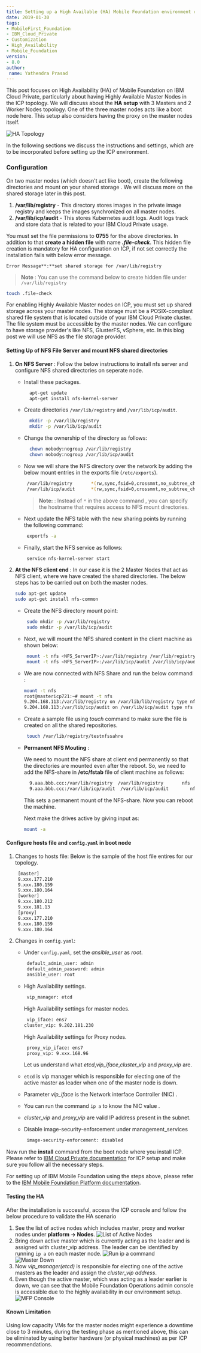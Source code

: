 ```yaml
---
title: Setting up a High Available (HA) Mobile Foundation environment on IBM Cloud Private (ICP)
date: 2019-01-30
tags:
- MobileFirst_Foundation
- IBM_Cloud_Private
- Customization
- High_Availability
- Mobile_Foundation
version:
- 8.0
author:
 name: Yathendra Prasad
---
```


This post focuses on High Availability (HA) of Mobile Foundation on IBM Cloud Private, particularly about having Highly Available Master Nodes in the ICP topology. We will discuss about the **HA setup** with 3 Masters and 2 Worker Nodes topology. One of the three master nodes acts like a boot node here. This setup also considers having the proxy on the master nodes itself.

![HA Topology]({{site.baseurl}}/assets/blog/2019-01-25-ha-configuration-for-mfp-on-icp/ha-topology.png)

In the following sections we discuss the instructions and settings, which are to be incorporated before setting up the ICP environment.

### Configuration

On two master nodes (which doesn't act like boot), create the following directories and mount on your shared storage . We will discuss more on the shared storage later in this post.

1. **/var/lib/registry** - This directory stores images in the private image registry and keeps the images synchronized on all master nodes.
2. **/var/lib/icp/audit** - This stores Kubernetes audit logs. Audit logs track and store data that is related to your IBM Cloud Private usage.

You must set the file permissions to **0755** for the above directories. In addition to that **create a hidden file** with name ***.file-check***. This hidden file creation is mandatory for HA configuration on ICP, if not set correctly the installation fails with below error message.

```
Error Message**:**set shared storage for /var/lib/registry
```

>**Note** : You can use the command below to create hidden file under `/var/lib/registry`
>        
   ```bash
   touch .file-check
   ```
>

For enabling Highly Available Master nodes on ICP, you must set up shared storage across your master nodes. The storage must be a POSIX-compliant shared file system that is located outside of your IBM Cloud Private cluster. The file system must be accessible by the master nodes. We can configure to have storage provider's like NFS, GlusterFS, vSphere, etc. In this blog post we will use NFS as the file storage provider.

#### Setting Up of NFS File Server and mount NFS shared directories

1. **On NFS Server** : Follow the below instructions to install nfs server and configure NFS shared directories on seperate node.

    * Install these packages.
      ```bash
        apt-get update
        apt-get install nfs-kernel-server
      ```

    * Create directories `/var/lib/registry` and `/var/lib/icp/audit`.

      ```bash
        mkdir -p /var/lib/registry
        mkdir -p /var/lib/icp/audit
      ```

    * Change the ownership of the directory as follows:

      ```bash
        chown nobody:nogroup /var/lib/registry
        chown nobody:nogroup /var/lib/icp/audit
      ```

    * Now we will share the NFS directory over the network by adding the below mount entries in the exports file (`/etc/exports`).
      ```bash
       /var/lib/registry       *(rw,sync,fsid=0,crossmnt,no_subtree_check,no_root_squash)
       /var/lib/icp/audit      *(rw,sync,fsid=0,crossmnt,no_subtree_check,no_root_squash)
      ```

        >**Note:** : Instead of `*` in the above command , you can specify the hostname that requires access to NFS mount directories.

    * Next update the NFS table with the new sharing points by running the following command:
      ```bash
       exportfs -a
      ```

    * Finally, start the NFS service as follows:
      ```bash
       service nfs-kernel-server start
      ```

2. **At the NFS client end** : In our case it is the 2 Master Nodes that act as NFS client, where we have created the shared directories. The below steps has to be carried out on both the master nodes.

    ```bash
    sudo apt-get update
    sudo apt-get install nfs-common
    ```

    * Create the NFS directory mount point:
      ```bash
       sudo mkdir -p /var/lib/registry
       sudo mkdir -p /var/lib/icp/audit
      ```

    * Next, we will mount the NFS shared content in the client machine as shown below:
      ```bash
       mount -t nfs <NFS_ServerIP>:/var/lib/registry /var/lib/registry/
       mount -t nfs <NFS_ServerIP>:/var/lib/icp/audit /var/lib/icp/audit/
      ```

    *  We are now connected with NFS Share and run the below command :
       ```bash
       mount -t nfs
       root@mastericp721:~# mount -t nfs
       9.204.168.113:/var/lib/registry on /var/lib/lib/registry type nfs (rw,relatime,vers=3,rsize=1048576,wsize=1048576,namlen=255,hard,proto=tcp,timeo=600,retrans=2,sec=sys,mountaddr=9.204.168.113,mountvers=3,mountport=50736,mountproto=udp,local_lock=none,addr=9.204.168.113)
       9.204.168.113:/var/lib/icp/audit on /var/lib/icp/audit type nfs (rw,relatime,vers=3,rsize=1048576,wsize=1048576,namlen=255,hard,proto=tcp,timeo=600,retrans=2,sec=sys,mountaddr=9.204.168.113,mountvers=3,mountport=50736,mountproto=udp,local_lock=none,addr=9.204.168.113)
       ```

    * Create a sample file using *touch* command to make sure the file is created on all the shared repositories.
      ```bash
       touch /var/lib/registry/testnfssahre
      ```

    * **Permanent NFS Mouting** :

      We need to mount the NFS share at client end permanently so that the directories are mounted even after the reboot. So, we need to add the NFS-share in **/etc/fstab** file of client machine as follows:

      ```bash
        9.aaa.bbb.ccc:/var/lib/registry  /var/lib/registry       nfs     defaults        0       0
        9.aaa.bbb.ccc:/var/lib/icp/audit  /var/lib/icp/audit        nfs     defaults        0       0
      ```

      This sets a permanent mount of the NFS-share. Now you can reboot the machine.

      Next make the drives active by giving input as:
      ```bash
      mount -a
      ```

#### Configure hosts file and `config.yaml` in boot node

1. Changes to hosts file: Below is the sample of the host file entires for our topology.

   ```bash
    [master]
    9.xxx.177.210
    9.xxx.180.159
    9.xxx.180.164
    [worker]
    9.xxx.180.212
    9.xxx.181.13
    [proxy]
    9.xxx.177.210
    9.xxx.180.159
    9.xxx.180.164
    ```

2. Changes in `config.yaml`:

    * Under `config.yaml`, set the *ansible_user* as *root*.

      ```bash
       default_admin_user: admin
       default_admin_password: admin
       ansible_user: root
      ```
    *  High Availability settings.

       ```bash
        vip_manager: etcd
       ```
       High Availability settings for master nodes.

       ```bash
        vip_iface: ens7
       cluster_vip: 9.202.181.230
       ```

       High Availability settings for Proxy nodes.

       ```bash
        proxy_vip_iface: ens7
        proxy_vip: 9.xxx.168.96
       ```

       Let us understand what *etcd*,*vip_iface*,*cluster_vip* and *proxy_vip* are.

    * `etcd` is vip manager which is responsible for electing one of the active master as leader when one of the master node is down.

    * Parameter *vip_iface* is the Network interface Controller (NIC) .

    * You can run the command `ip a` to know the NIC value .

    * *cluster_vip* and *proxy_vip* are valid IP address present in the subnet.

    *  Disable image-security-enforcement under management_services

       ```bash
        image-security-enforcement: disabled
       ```

Now run the **install** command from the boot node where you install ICP. Please refer to [IBM Cloud Private documentation](https://www.ibm.com/support/knowledgecenter/en/SSBS6K_3.1.0/installing/install_containers.html) for ICP setup and make sure you follow all the necessary steps.

For setting up of IBM Mobile Foundation using the steps above, please refer to the [IBM Mobile Foundation Platform documentation](https://mobilefirstplatform.ibmcloud.com/tutorials/en/foundation/8.0/bluemix/mobilefirst-server-on-icp/).

#### Testing the HA

After the installation is successful, access the ICP console and follow the below procedure to validate the HA scenario

1. See the list of active nodes which includes master, proxy and worker nodes under **platform -> Nodes**.
    ![List of Active Nodes]({{site.baseurl}}/assets/blog/2019-01-25-ha-configuration-for-mfp-on-icp/list-of-active-nodes.png)
2. Bring down active master which is currently acting as the leader and is assigned with cluster_vip address. The leader can be identified by running `ip a` on each master node.
    ![Run ip a command]({{site.baseurl}}/assets/blog/2019-01-25-ha-configuration-for-mfp-on-icp/cluster-vip-address-to-master.png)
    ![Master Down]({{site.baseurl}}/assets/blog/2019-01-25-ha-configuration-for-mfp-on-icp/leader-master-node-inactive.png)
3. Now *vip_manager(etcd)* is responsible for electing one of the active masters as the leader and assign the *cluster_vip address*.
4. Even though the active master, which was acting as a leader earlier is down, we can see that the Mobile Foundation Operations admin console is accessible due to the highly availability in our environment setup.
    ![MFP Console]({{site.baseurl}}/assets/blog/2019-01-25-ha-configuration-for-mfp-on-icp/mfp-console.png)

#### Known Limitation

Using low capacity VMs for the master nodes might experience a downtime close to 3 minutes, during the testing phase as mentioned above, this can be eliminated by using better hardware (or physical machines) as per ICP recommendations.
